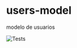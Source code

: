 # users-model
modelo de usuarios

![Tests](https://github.com/pablodanielrey/users-model/actions/workflows/tests.yml/badge.svg)
